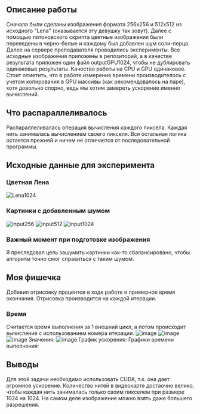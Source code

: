 ## Описание работы
Сначала были сделаны изображения формата 256х256 и 512х512 из исходного "Lena" (оказывается эту девушку так зовут). Далее с помощью питоновского скрипта цветные изображения были переведены в черно-белые и каждому был добавлен шум соли-перца.
Далее на сервере преподавателя проводились эксперименты.
Все исходные изображения приложены в репозиторий, а в качестве результата приложен один файл outputGPU1024, чтобы не дублировать одинаковые результаты. Качество работы на CPU и GPU одинаковое.
Стоит отметить, что в работе измерение времени производителось с учетом копирования в GPU массивы (как рекомендовалось на паре), хотя довольно спорно, ведь мы хотим замереть ускорение именно вычислений.
## Что распараллеливалось
Распараллеливалась операция вычисления каждого пиксела. Каждая нить занималась вычислением своего пикселя. Вся остальная логика остается прежней и ничем не отличается от последовательной программы.
## Исходные данные для эксперимента
### Цветная Лена
![Lena1024](https://user-images.githubusercontent.com/60855603/202436462-3a5de29a-b4b9-4263-b047-f7bf7ce6bdf5.jpg)
### Картинки с добавленным шумом
![input256](https://user-images.githubusercontent.com/60855603/202436294-9a9d4562-497e-47d7-8f14-6a7198038abf.jpg)
![input512](https://user-images.githubusercontent.com/60855603/202436295-4ea9fa5e-8bf9-4879-baf4-021643ccd646.jpg)
![input1024](https://user-images.githubusercontent.com/60855603/202436290-283407d0-89a9-4993-bb5c-122609fbfe3e.jpg)
### Важный момент при подготовке изображения
Я преследовал цель зашумить картинки как-то сбалансировано, чтобы алгоритм точно смог справиться с таким шумом. 
## Моя фишечка
Добавил отрисовку процентов в ходе работе и примерное время окончания. Отрисовка производится на каждой итерации. 
### Время
Считается время выполнения за 1 внешний цикл, а потом происходит вычисление с использованием номера итерации.
![image](https://user-images.githubusercontent.com/60855603/202438578-15aab62c-95c5-4395-950a-947c42b771fd.png)
![image](https://user-images.githubusercontent.com/60855603/202438645-076b4814-d201-4cc8-bcec-e369860f393f.png)
![image](https://user-images.githubusercontent.com/60855603/202438912-5c3528c6-6679-4ffa-b3cb-4badbc6844da.png)
Значения: 
![image](https://user-images.githubusercontent.com/60855603/202439140-993aa130-c3fb-41b2-ac0c-552fa2ee5a72.png)
График ускорения:
Графики времени выполнения: 
## Выводы
Для этой задачи необходимо использовать CUDA, т.к. она дает огромное ускорение. Количество нитей в видеокарте достаочно велико, чтобы каждая нить занималась только своим пикселем при размере 1024 на 1024. На самом деле изображение можно взять даже большего разрешения.
